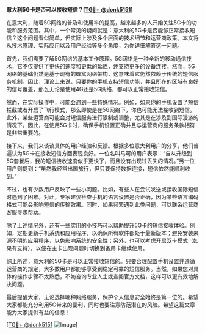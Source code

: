 **意大利5G卡是否可以接收短信？[[TG💪+ @donk5151](https://t.me/s/donk5151)]**

在意大利，随着5G网络的普及和使用率的提高，越来越多的人开始关注5G卡的功能和服务范围。其中，一个常见的疑问就是：意大利的5G卡是否能够正常接收短信？这个问题看似简单，但实际上涉及多个层面的技术细节和运营商政策。本文将从技术原理、实际应用以及用户经验等多个角度，为你详细解答这一问题。

首先，我们需要了解5G网络的基本工作原理。5G网络是一种全新的移动通信技术，它不仅提供了更快的速度和更低的延迟，还支持更多的设备连接。然而，5G网络的基础仍然是基于现有的蜂窝网络架构，这意味着它仍然依赖于传统的短信服务机制。因此，理论上来说，只要你的手机支持短信功能，并且所在的区域有良好的信号覆盖，那么无论是使用4G还是5G网络，都可以正常接收短信。

然而，在实际操作中，可能会遇到一些特殊情况。例如，如果你的手机设置了短信拦截或者开启了飞行模式，那么即使是在5G网络下，你也可能无法接收到短信。此外，某些运营商可能会对短信服务进行限制或调整，尤其是在涉及到国际漫游的情况下。因此，在使用5G卡时，确保手机设置正确并且与运营商的服务条款相符是非常重要的。

接下来，我们来谈谈具体的用户经验和反馈。根据多位意大利用户的分享，他们普遍认为5G卡在接收短信方面表现良好。一位名叫马可的用户表示：“自从升级到5G套餐后，我的短信接收速度似乎更快了，而且没有出现过丢失的情况。”另一位用户则提到：“虽然我经常出国旅行，但只要保持数据连接，短信依然能顺利收到。”

不过，也有少数用户反映了一些小问题。比如，有些人在尝试发送或接收国际短信时遇到了困难。对此，专家建议检查手机的语言设置是否正确，因为某些语言编码格式可能会影响短信的传输效果。同时，如果频繁遇到此类问题，可以联系运营商客服寻求帮助。

除了上述情况外，还有一些实用的小技巧可以帮助提升5G卡的短信接收体验。例如，定期更新手机系统和应用程序，以确保所有软件都处于最新版本；避免安装来源不明的应用程序，以免影响系统的安全性；另外，也可以考虑开启双卡模式（如果有支持），以便在主卡出现问题时切换到备用卡继续使用。

综上所述，意大利的5G卡是可以正常接收短信的。只要合理配置手机设置并遵循运营商的规定，大多数用户都能够享受到稳定可靠的短信服务。当然，如果您对具体的操作步骤不太熟悉，不妨咨询专业人士或查阅官方文档，这样可以更有效地解决问题。

最后提醒大家，无论选择哪种网络服务，保护个人信息安全始终是第一位的。希望大家都能充分利用5G带来的便利，同时也要注意防范潜在的风险。希望这篇文章能为大家提供有益的信息！

[[TG💪+ @donk5151](https://t.me/s/donk5151) ![Image](https://i.postimg.cc/rwNCRYN7/Snipaste-2025-04-30-17-27-05.png)]